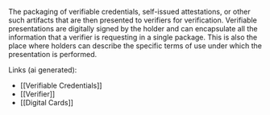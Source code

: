 The packaging of verifiable credentials, self-issued attestations, or other such artifacts that are then presented to verifiers for verification. Verifiable presentations are digitally signed by the holder and can encapsulate all the information that a verifier is requesting in a single package. This is also the place where holders can describe the specific terms of use under which the presentation is performed.

Links (ai generated):
 - [[Verifiable Credentials]]
 - [[Verifier]]
 - [[Digital Cards]]
